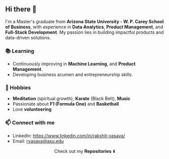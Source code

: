 ## Hi there 👋

I'm a Master's graduate from **Arizona State University - W. P. Carey School of Business**, with experience in **Data Analytics**, **Product Management**, and **Full-Stack Development**. My passion lies in building impactful products and data-driven solutions.

### 📚 Learning
- Continuously improving in **Machine Learning**, and **Product Management**.
- Developing business acumen and entrepreneurship skills.

### 🎯 Hobbies
- **Meditation** (spiritual growth), **Karate** (Black Belt), **Music**
- Passionate about **F1 (Formula One)** and **Basketball**
- Love **volunteering**

### 📫 Connect with me
- LinkedIn: https://www.linkedin.com/in/rakshit-vasava/
- Email: rvasava@asu.edu

<p align="center">
Check out my <b>Repositories</b> ⬇️  
</p>


<!--
**airborne3521/airborne3521** is a ✨ _special_ ✨ repository because its `README.md` (this file) appears on your GitHub profile.

Here are some ideas to get you started:

- 🔭 I’m currently working on ...
- 🌱 I’m currently learning ...
- 👯 I’m looking to collaborate on ...
- 🤔 I’m looking for help with ...
- 💬 Ask me about ...
- 📫 How to reach me: ...
- 😄 Pronouns: ...
- ⚡ Fun fact: ...
-->
